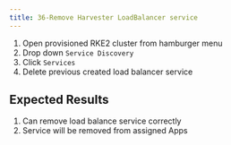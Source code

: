 ```yaml
---
title: 36-Remove Harvester LoadBalancer service
---
```

1. Open provisioned RKE2 cluster from hamburger menu
1. Drop down `Service Discovery`
1. Click `Services` 
1. Delete previous created load balancer service

## Expected Results
1. Can remove load balance service correctly
1. Service will be removed from assigned Apps